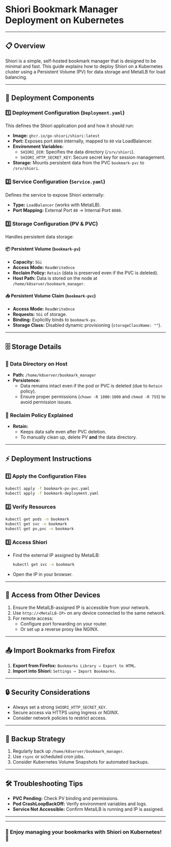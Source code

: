 # Shiori Bookmark Manager Deployment on Kubernetes
* * *

## 📋 **Overview**

Shiori is a simple, self-hosted bookmark manager that is designed to be minimal and fast. This guide explains how to deploy Shiori on a Kubernetes cluster using a Persistent Volume (PV) for data storage and MetalLB for load balancing.

* * *

## 🚀 **Deployment Components**

### 1️⃣ **Deployment Configuration (`Deployment.yaml`)**

This defines the Shiori application pod and how it should run:

- **Image:** `ghcr.io/go-shiori/shiori:latest`
- **Port:** Exposes port `8080` internally, mapped to `80` via LoadBalancer.
- **Environment Variables:**
    - `SHIORI_DIR`: Specifies the data directory (`/srv/shiori`).
    - `SHIORI_HTTP_SECRET_KEY`: Secure secret key for session management.
- **Storage:** Mounts persistent data from the PVC `bookmark-pvc` to `/srv/shiori`.

### 2️⃣ **Service Configuration (`Service.yaml`)**

Defines the service to expose Shiori externally:

- **Type:** `LoadBalancer` (works with MetalLB).
- **Port Mapping:** External Port `80` → Internal Port `8080`.

### 3️⃣ **Storage Configuration (PV & PVC)**

Handles persistent data storage:

#### 📦 Persistent Volume (`bookmark-pv`)

- **Capacity:** `5Gi`
- **Access Mode:** `ReadWriteOnce`
- **Reclaim Policy:** `Retain` (data is preserved even if the PVC is deleted).
- **Host Path:** Data is stored on the node at `/home/k8server/bookmark_manager`.

#### 📥 Persistent Volume Claim (`bookmark-pvc`)

- **Access Mode:** `ReadWriteOnce`
- **Requests:** `5Gi` of storage.
- **Binding:** Explicitly binds to `bookmark-pv`.
- **Storage Class:** Disabled dynamic provisioning (`storageClassName: ""`).

* * *

## 🗄 **Storage Details**

### 📂 **Data Directory on Host**

- **Path:** `/home/k8server/bookmark_manager`
- **Persistence:**
    - Data remains intact even if the pod or PVC is deleted (due to `Retain` policy).
    - Ensure proper permissions (`chown -R 1000:1000` and `chmod -R 755`) to avoid permission issues.

### 🔐 **Reclaim Policy Explained**

- **Retain:**
    - Keeps data safe even after PVC deletion.
    - To manually clean up, delete PV **and** the data directory.

* * *

## ⚡ **Deployment Instructions**

### 1️⃣ Apply the Configuration Files

```bash
kubectl apply -f bookmark-pv-pvc.yaml
kubectl apply -f bookmark-deployment.yaml
```

### 2️⃣ Verify Resources

```bash
kubectl get pods -n bookmark
kubectl get svc -n bookmark
kubectl get pv,pvc -n bookmark
```

### 3️⃣ Access Shiori

- Find the external IP assigned by MetalLB:
    
    ```bash
    kubectl get svc -n bookmark
    ```
    
- Open the IP in your browser.
    

* * *

## 📲 **Access from Other Devices**

1.  Ensure the MetalLB-assigned IP is accessible from your network.
2.  Use `http://<MetalLB-IP>` on any device connected to the same network.
3.  For remote access:
    - Configure port forwarding on your router.
    - Or set up a reverse proxy like NGINX.

* * *

## 📤 **Import Bookmarks from Firefox**

1.  **Export from Firefox:** `Bookmarks Library → Export to HTML`.
2.  **Import into Shiori:** `Settings → Import Bookmarks`.

* * *

## 🔒 **Security Considerations**

- Always set a strong `SHIORI_HTTP_SECRET_KEY`.
- Secure access via HTTPS using Ingress or NGINX.
- Consider network policies to restrict access.

* * *

## 💾 **Backup Strategy**

1.  Regularly back up `/home/k8server/bookmark_manager`.
2.  Use `rsync` or scheduled cron jobs.
3.  Consider Kubernetes Volume Snapshots for automated backups.

* * *

## 🛠 **Troubleshooting Tips**

- **PVC Pending:** Check PV binding and permissions.
- **Pod CrashLoopBackOff:** Verify environment variables and logs.
- **Service Not Accessible:** Confirm MetalLB is running and IP is assigned.

* * *

* * *

### 🚀 Enjoy managing your bookmarks with Shiori on Kubernetes! 🚀

